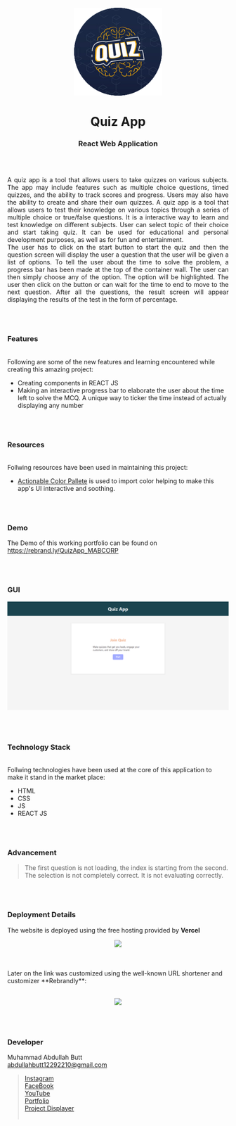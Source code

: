 <p align="center">
  <img src = "/Other Images/logo.png" width="200">
</p>

<h1 align="center">
  Quiz App
</h1>

<h3 align="center">
  React Web Application
</h3>


<br><br>

<p align="justify">
A quiz app is a tool that allows users to take quizzes on various subjects. The app may include features such as multiple choice questions, timed quizzes, and the ability to track scores and progress. Users may also have the ability to create and share their own quizzes. A quiz app is a tool that allows users to test their knowledge on various topics through a series of multiple choice or true/false questions. It is a interactive way to learn and test knowledge on different subjects. User can select topic of their choice and start taking quiz. It can be used for educational and personal development purposes, as well as for fun and entertainment.<br>
The user has to click on the start button to start the quiz and then the question screen will display the user a question that the user will be given a list of options. To tell the user about the time to solve the problem, a progress bar has been made at the top of the container wall. The user can then simply choose any of the option. The option will be highlighted. The user then click on the button or can wait for the time to end to move to the next question. After all the questions, the result screen will appear displaying the results of the test in the form of percentage.
</p>


<br><br>
<!-- ................................................................................................................................. -->


### Features
<br>
Following are some of the new features and learning encountered while creating this amazing project:

- Creating components in REACT JS
- Making an interactive progress bar to elaborate the user about the time left to solve the MCQ. A unique way to ticker the time instead of actually displaying any number


<br><br>
<!-- ................................................................................................................................. -->


### Resources
<br>
Follwing resources have been used in maintaining this project:

- [Actionable Color Pallete](https://colorpalettes.colorion.co/#33) is used to import color helping to make this app's UI interactive and soothing.


<br><br>
<!-- ................................................................................................................................. -->


### Demo
<p align="justify">
  The Demo of this working portfolio can be found on <br>
  <a href="https://rebrand.ly/QuizApp_MABCORP">https://rebrand.ly/QuizApp_MABCORP</a>
</p>


<br><br>
<!-- ................................................................................................................................. -->



### GUI
<img src = "/Other Images/Demo.png">


<br><br>
<!-- ................................................................................................................................. -->




### Technology Stack
<br>
Follwing technologies have been used at the core of this application to make it stand in the market place:

- HTML
- CSS
- JS
- REACT JS


<br><br>
<!-- ................................................................................................................................. -->


### Advancement

> The first question is not loading, the index is starting from the second. <br>
> The selection is not completely correct. It is not evaluating correctly.

<br><br>
<!-- ................................................................................................................................. -->


### Deployment Details

The website is deployed using the free hosting provided by **Vercel**
<p align = "center">
  <img src = "https://branditechture.agency/brand-logos/wp-content/uploads/wpdm-cache/Vercel-900x0.png" width = "300">
</p>
<br><br>
Later on the link was customized using the well-known URL shortener and customizer **Rebrandly**:<br><br>
<p align = "center">
  <img src = "https://www.rebrandly.com/images/URL-Shortener.fileextension.svg" width = "300">
</p>


<br><br>
<!-- ................................................................................................................................. -->


### Developer

Muhammad Abdullah Butt <br>
abdullahbutt12292210@gmail.com <br>
> [Instagram](https://www.instagram.com/abdullah.butt.22/)<br>
> [FaceBook](https://www.facebook.com/profile.php?id=100076291614529)<br>
> [YouTube](https://www.youtube.com/channel/UCnuOFQyMywg-KuoN-lmav1Q)<br>
> [Portfolio](https://rebrand.ly/MuhammadAbdullahButt_MABCORP)<br>
> [Project Displayer]( https://rebrand.ly/ProjectDisplayer_MABCORP)
<br><br>
<!-- ................................................................................................................................. -->






